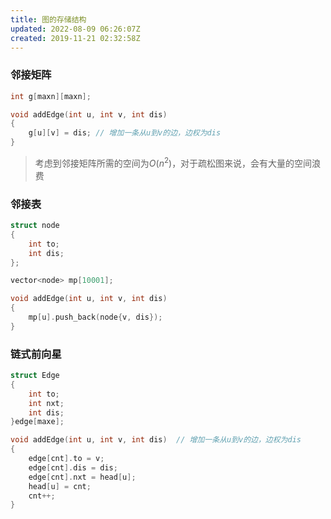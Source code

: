```yaml
---
title: 图的存储结构
updated: 2022-08-09 06:26:07Z
created: 2019-11-21 02:32:58Z
---
```


### 邻接矩阵

```c++
int g[maxn][maxn];

void addEdge(int u, int v, int dis)
{
    g[u][v] = dis; // 增加一条从u到v的边，边权为dis
}

```
>考虑到邻接矩阵所需的空间为$O(n^2)$，对于疏松图来说，会有大量的空间浪费


### 邻接表
```c++
struct node
{
    int to;
    int dis;
};

vector<node> mp[10001];

void addEdge(int u, int v, int dis)
{
    mp[u].push_back(node{v, dis});
}
```



### 链式前向星

```c++
struct Edge
{
    int to;
    int nxt;
    int dis;
}edge[maxe];

void addEdge(int u, int v, int dis)  // 增加一条从u到v的边，边权为dis
{
    edge[cnt].to = v;
    edge[cnt].dis = dis;
    edge[cnt].nxt = head[u];
    head[u] = cnt;
    cnt++;
}
```